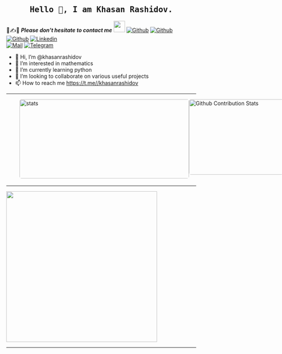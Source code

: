 <h2 align='center'><samp><strong>Hello 👋, I am Khasan Rashidov.</strong></samp></h2>

📝✍📧 ***Please don’t hesitate to contact me*** <img src="https://media.giphy.com/media/WUlplcMpOCEmTGBtBW/giphy.gif" width="30">  [![Github](https://img.shields.io/github/followers/khasanrashidov?label=Follow%20Me&style=social)](https://github.com/khasanrashidov)  [![Github](https://img.shields.io/github/stars/khasanrashidov?affiliations=OWNER&style=social)](https://github.com/khasanrashidov)  [![Github](https://img.shields.io/github/watchers/khasanrashidov/khasanrashidov?style=social)](https://github.com/khasanrashidov)  [![Linkedin](https://img.shields.io/badge/LinkedIn-Khasan%20Rashidov-blue?logo=Linkedin&logoColor=blue&labelColor=black)](https://www.linkedin.com/in/khasan-rashidov-23a221237
)  
[![Mail](https://img.shields.io/badge/Gmail-khasanrashidov2002@gmail.com-red?logo=Gmail&logoColor=red&labelColor=black)](mailto:khasanrashidov2002@gmail.com)  [![Telegram](https://img.shields.io/badge/Telegram-khasanrashidov-blue?logo=Telegram&logoColor=labelColor=black)](https://t.me//khasanrashidov)



- 👋 Hi, I’m @khasanrashidov
- 👀 I’m interested in mathematics
- 🌱 I’m currently learning python
- 💞️ I’m looking to collaborate on various useful projects
- 📫 How to reach me https://t.me//khasanrashidov

<hr>
<p style="display: flex; justify-content: space-between;">
<img style="border-radius: 5px; margin: 0 0 5px 35px;" alt="stats" width="450px" height="210px" src="https://github-readme-stats.vercel.app/api?username=khasanrashidov&show_icons=true&include_all_commits=true&theme=nord&hide_border=true" alt="Khasan's github statistics" />
<img style="border-radius: 5px; margin-bottom: 5px" alt="Github Contribution Stats" width="250px" height="200px" src="https://github-contribution-stats.vercel.app/api/?username=khasanrashidov" />
</p>

<hr>
<div >
  <a href="https://github.com/khasanrashidov/khasanrashidov" >
    <img align="center" width="400px" src="https://github-readme-stats.vercel.app/api/top-langs/?username=khasanrashidov&layout=compact&theme=nord&hide_border=true" />
  </a> 
</div>

<hr>

<!---
khasanrashidov/khasanrashidov is a ✨ special ✨ repository because its `README.md` (this file) appears on your GitHub profile.
You can click the Preview link to take a look at your changes.
--->
